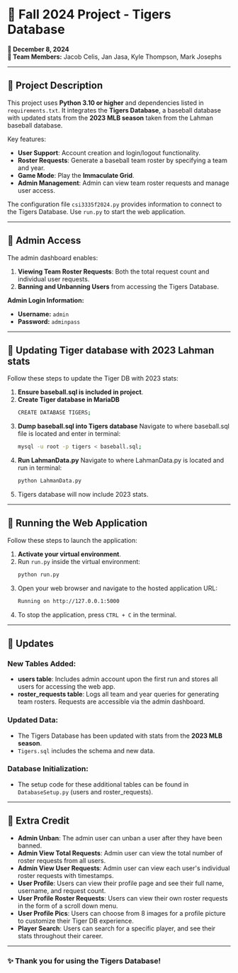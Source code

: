 

# 🐯 Fall 2024 Project - Tigers Database

**📅 December 8, 2024**  
**👥 Team Members:** Jacob Celis, Jan Jasa, Kyle Thompson, Mark Josephs  

---

## 📖 Project Description

This project uses **Python 3.10 or higher** and dependencies listed in `requirements.txt`. It integrates the **Tigers Database**, a baseball database with updated stats from the **2023 MLB season** taken from the Lahman baseball database.

Key features:  
- **User Support**: Account creation and login/logout functionality.  
- **Roster Requests**: Generate a baseball team roster by specifying a team and year.  
- **Game Mode**: Play the **Immaculate Grid**.  
- **Admin Management**: Admin can view team roster requests and manage user access.  

The configuration file `csi3335f2024.py` provides information to connect to the Tigers Database. Use `run.py` to start the web application.

---

## 🔑 Admin Access

The admin dashboard enables:  
1. **Viewing Team Roster Requests**: Both the total request count and individual user requests.
2. **Banning and Unbanning Users** from accessing the Tigers Database.

**Admin Login Information:**  
- **Username:** `admin`  
- **Password:** `adminpass`  

---

## 🔄 Updating Tiger database with 2023 Lahman stats

Follow these steps to update the Tiger DB with 2023 stats:  

1. **Ensure baseball.sql is included in project**.  
2. **Create Tiger database in MariaDB**
   ```bash
   CREATE DATABASE TIGERS;
3. **Dump baseball.sql into Tigers database**
   Navigate to where baseball.sql file is located and enter in terminal:
   ```bash
   mysql -u root -p tigers < baseball.sql;
5. **Run LahmanData.py**
   Navigate to where LahmanData.py is located and run in terminal:
   ```bash
   python LahmanData.py
6. Tigers database will now include 2023 stats.

---

## 🚀 Running the Web Application

Follow these steps to launch the application:  

1. **Activate your virtual environment**.  
2. Run `run.py` inside the virtual environment:  
   ```bash
   python run.py
3. Open your web browser and navigate to the hosted application URL:
   ```bash
   Running on http://127.0.0.1:5000
5. To stop the application, press `CTRL + C` in the terminal.  

---

## 🔄 Updates

### New Tables Added:
- **users table**: Includes admin account upon the first run and stores all users for accessing the web app. 
- **roster_requests table**: Logs all team and year queries for generating team rosters. Requests are accessible via the admin dashboard.  

### Updated Data:
- The Tigers Database has been updated with stats from the **2023 MLB season**.  
- `Tigers.sql` includes the schema and new data.

### Database Initialization:
- The setup code for these additional tables can be found in `DatabaseSetup.py` (users and roster_requests).

---

## 🌟 Extra Credit
- **Admin Unban**: The admin user can unban a user after they have been banned.
- **Admin View Total Requests**: Admin user can view the total number of roster requests from all users.
- **Admin View User Requests**: Admin user can view each user's individual roster requests with timestamps.
- **User Profile**: Users can view their profile page and see their full name, username, and request count.
- **User Profile Roster Requests**: Users can view their own roster requests in the form of a scroll down menu.
- **User Profile Pics**: Users can choose from 8 images for a profile picture to customize their Tiger DB experience.
- **Player Search**: Users can search for a specific player, and see their stats throughout their career.
  
---

### ✨ Thank you for using the Tigers Database!
